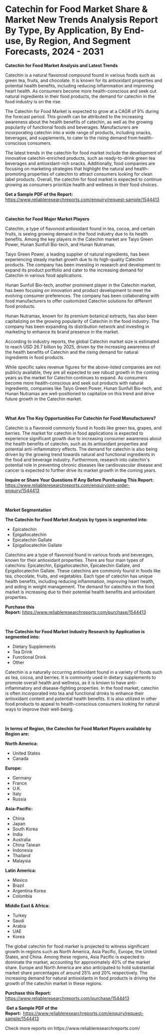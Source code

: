 <p><h1>Catechin for Food Market Share & Market New Trends Analysis Report By Type, By Application, By End-use, By Region, And Segment Forecasts, 2024 - 2031</h1></p><p><strong>Catechin for Food Market Analysis and Latest Trends</strong></p>
<p><p>Catechin is a natural flavonoid compound found in various foods such as green tea, fruits, and chocolate. It is known for its antioxidant properties and potential health benefits, including reducing inflammation and improving heart health. As consumers become more health-conscious and seek out natural ingredients in their food products, the demand for catechin in the food industry is on the rise.</p><p>The Catechin for Food Market is expected to grow at a CAGR of 9% during the forecast period. This growth can be attributed to the increasing awareness about the health benefits of catechin, as well as the growing popularity of functional foods and beverages. Manufacturers are incorporating catechin into a wide range of products, including snacks, beverages, and supplements, to cater to the rising demand from health-conscious consumers.</p><p>The latest trends in the catechin for food market include the development of innovative catechin-enriched products, such as ready-to-drink green tea beverages and antioxidant-rich snacks. Additionally, food companies are focusing on marketing strategies that highlight the natural and health-promoting properties of catechin to attract consumers looking for clean label products. Overall, the catechin for food market is expected to continue growing as consumers prioritize health and wellness in their food choices.</p></p>
<p><strong>Get a Sample PDF of the Report:&nbsp;</strong> <a href="https://www.reliableresearchreports.com/enquiry/request-sample/1544413">https://www.reliableresearchreports.com/enquiry/request-sample/1544413</a></p>
<p>&nbsp;</p>
<p><strong>Catechin for Food Major Market Players</strong></p>
<p><p>Catechin, a type of flavonoid antioxidant found in tea, cocoa, and certain fruits, is seeing growing demand in the food industry due to its health benefits. Among the key players in the Catechin market are Taiyo Green Power, Hunan Sunfull Bio-tech, and Hunan Nutramax.</p><p>Taiyo Green Power, a leading supplier of natural ingredients, has been experiencing steady market growth due to its high-quality Catechin products. The company has been investing in research and development to expand its product portfolio and cater to the increasing demand for Catechin in various food applications.</p><p>Hunan Sunfull Bio-tech, another prominent player in the Catechin market, has been focusing on innovation and product development to meet the evolving consumer preferences. The company has been collaborating with food manufacturers to offer customized Catechin solutions for different food products.</p><p>Hunan Nutramax, known for its premium botanical extracts, has also been capitalizing on the growing popularity of Catechin in the food industry. The company has been expanding its distribution network and investing in marketing to enhance its brand presence in the market.</p><p>According to industry reports, the global Catechin market size is estimated to reach USD 26.7 billion by 2025, driven by the increasing awareness of the health benefits of Catechin and the rising demand for natural ingredients in food products.</p><p>While specific sales revenue figures for the above-listed companies are not publicly available, they are all expected to see robust growth in the coming years as the market for Catechin continues to expand. As consumers become more health-conscious and seek out products with natural ingredients, companies like Taiyo Green Power, Hunan Sunfull Bio-tech, and Hunan Nutramax are well-positioned to capitalize on this trend and drive future growth in the Catechin market.</p></p>
<p>&nbsp;</p>
<p><strong>What Are The Key Opportunities For Catechin for Food Manufacturers?</strong></p>
<p><p>Catechin is a flavonoid commonly found in foods like green tea, grapes, and berries. The market for catechin in food applications is expected to experience significant growth due to increasing consumer awareness about the health benefits of catechin, such as its antioxidant properties and potential anti-inflammatory effects. The demand for catechin is also being driven by the growing trend towards natural and functional ingredients in the food and beverage industry. Furthermore, research into catechin's potential role in preventing chronic diseases like cardiovascular disease and cancer is expected to further drive its market growth in the coming years.</p></p>
<p><strong>Inquire or Share Your Questions If Any Before Purchasing This Report:</strong> <a href="https://www.reliableresearchreports.com/enquiry/pre-order-enquiry/1544413">https://www.reliableresearchreports.com/enquiry/pre-order-enquiry/1544413</a></p>
<p>&nbsp;</p>
<p><strong>Market Segmentation</strong></p>
<p><strong>The Catechin for Food Market Analysis by types is segmented into:</strong></p>
<p><ul><li>Epicatechin</li><li>Epigallocatechin</li><li>Epicatechin Gallate</li><li>Epigallocatechin Gallate</li></ul></p>
<p><p>Catechins are a type of flavonoid found in various foods and beverages, known for their antioxidant properties. There are four main types of catechins: Epicatechin, Epigallocatechin, Epicatechin Gallate, and Epigallocatechin Gallate. These catechins are commonly found in foods like tea, chocolate, fruits, and vegetables. Each type of catechin has unique health benefits, including reducing inflammation, improving heart health, and aiding in weight management. The demand for catechins in the food market is increasing due to their potential health benefits and antioxidant properties.</p></p>
<p><strong>Purchase this Report:&nbsp;</strong><a href="https://www.reliableresearchreports.com/purchase/1544413">https://www.reliableresearchreports.com/purchase/1544413</a></p>
<p>&nbsp;</p>
<p><strong>The Catechin for Food Market Industry Research by Application is segmented into:</strong></p>
<p><ul><li>Dietary Supplements</li><li>Tea Drink</li><li>Functional Drink</li><li>Other</li></ul></p>
<p><p>Catechin is a naturally occurring antioxidant found in a variety of foods such as tea, cocoa, and berries. It is commonly used in dietary supplements to promote overall health and wellness, as it is known to have anti-inflammatory and disease-fighting properties. In the food market, catechin is often incorporated into tea and functional drinks to enhance their antioxidant content and potential health benefits. It is also utilized in other food products to appeal to health-conscious consumers looking for natural ways to improve their well-being.</p></p>
<p>&nbsp;</p>
<p><strong>In terms of Region, the Catechin for Food Market Players available by Region are:</strong></p>
<p>
    <p> <strong> North America: </strong>
        <ul>
            <li>United States</li>
            <li>Canada</li>
        </ul>
        </p> 
    <p> <strong> Europe: </strong>
        <ul>
            <li>Germany</li>
            <li>France</li>
            <li>U.K.</li>
            <li>Italy</li>
            <li>Russia</li>
        </ul>
        </p> 
    <p> <strong> Asia-Pacific: </strong>
        <ul>
            <li>China</li>
            <li>Japan</li>
            <li>South Korea</li>
            <li>India</li>
            <li>Australia</li>
            <li>China Taiwan</li>
            <li>Indonesia</li>
            <li>Thailand</li>
            <li>Malaysia</li>
        </ul>
        </p> 
    <p> <strong> Latin America: </strong>
        <ul>
            <li>Mexico</li>
            <li>Brazil</li>
            <li>Argentina Korea</li>
            <li>Colombia</li>
        </ul>
        </p> 
    <p> <strong> Middle East & Africa: </strong>
        <ul>
            <li>Turkey</li>
            <li>Saudi</li>
            <li>Arabia</li>
            <li>UAE</li>
            <li>Korea</li>
        </ul>
    </p>
    </p>
<p><p>The global catechin for food market is projected to witness significant growth in regions such as North America, Asia Pacific, Europe, the United States, and China. Among these regions, Asia Pacific is expected to dominate the market, accounting for approximately 40% of the market share. Europe and North America are also anticipated to hold substantial market share percentages of around 25% and 20% respectively. The increasing demand for natural antioxidants in food products is driving the growth of the catechin market in these regions.</p></p>
<p><strong>Purchase this Report: </strong><a href="https://www.reliableresearchreports.com/purchase/1544413">https://www.reliableresearchreports.com/purchase/1544413</a></p>
<p>&nbsp;<strong>Get a Sample PDF of the Report:&nbsp;&nbsp;</strong><a href="https://www.reliableresearchreports.com/enquiry/request-sample/1544413">https://www.reliableresearchreports.com/enquiry/request-sample/1544413</a></p>
<p><strong></strong></p>
<p>Check more reports on https://www.reliableresearchreports.com/</p>